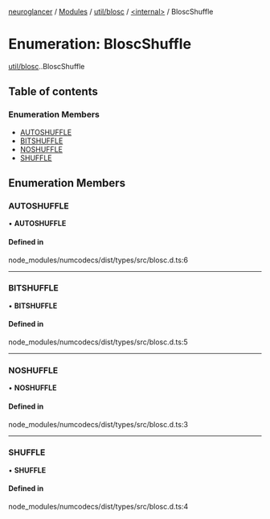 [neuroglancer](../README.md) / [Modules](../modules.md) / [util/blosc](../modules/util_blosc.md) / [<internal\>](../modules/util_blosc._internal_.md) / BloscShuffle

# Enumeration: BloscShuffle

[util/blosc](../modules/util_blosc.md).[<internal>](../modules/util_blosc._internal_.md).BloscShuffle

## Table of contents

### Enumeration Members

- [AUTOSHUFFLE](util_blosc._internal_.BloscShuffle.md#autoshuffle)
- [BITSHUFFLE](util_blosc._internal_.BloscShuffle.md#bitshuffle)
- [NOSHUFFLE](util_blosc._internal_.BloscShuffle.md#noshuffle)
- [SHUFFLE](util_blosc._internal_.BloscShuffle.md#shuffle)

## Enumeration Members

### AUTOSHUFFLE

• **AUTOSHUFFLE**

#### Defined in

node_modules/numcodecs/dist/types/src/blosc.d.ts:6

___

### BITSHUFFLE

• **BITSHUFFLE**

#### Defined in

node_modules/numcodecs/dist/types/src/blosc.d.ts:5

___

### NOSHUFFLE

• **NOSHUFFLE**

#### Defined in

node_modules/numcodecs/dist/types/src/blosc.d.ts:3

___

### SHUFFLE

• **SHUFFLE**

#### Defined in

node_modules/numcodecs/dist/types/src/blosc.d.ts:4
